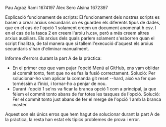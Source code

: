Pau Agraz Rami 1674197
Àlex Sero Alsina 1672397

Explicació funcionament de scripts:
El funcionament dels nostres scripts es basen a crear arxius secundaris on es guarden els diferents tipus de dades, que en el cas de l'opció 1 solament creem un document anomenat h.csv. I en el cas de la tasca 2 en creem l'arxiu h.csv, però a més creem altres arxius auxiliars. Els arxius dels quals parlem solament s'esborren quan el script finalitza, de tal manera que si tallem l'execució d'aquest els arxius secundaris s'han d'eliminar manualment.

Informe d'errors durant la part A de la pràctica:
- En el primer cop que vam pujar l'opció Menú al GitHub, ens vam oblidar al commit tonto, fent que no es fes la fusió correctament.
Solució: Per solucionar-ho vam aplicar la comanda git reset --hard, això va fer que tornéssim a l'inici, i tornar-ho a penjar de nou.
- Durant l'opció 1 se'ns va ficar la branca opció 1 com a principal, ja que fèiem el commit tonto abans de fer totes les tasques de l'opció.
Solució: Fer el commit tonto just abans de fer el merge de l'opció 1 amb la branca master.

Aquest son els únics erros que hem hagut de solucionar durant la part A de la pràctica, la resta han estat els típics problemes de prova i error.
